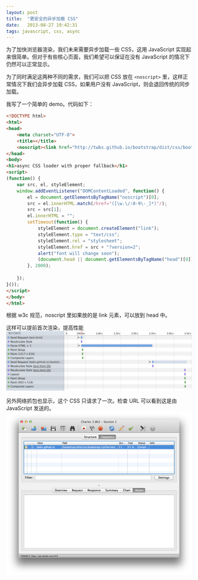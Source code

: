 ```yaml
---
layout: post
title:  "更安全的异步加载 CSS"
date:   2013-08-27 19:42:31
tags: javascript, css, async
---
```

为了加快浏览器渲染，我们未来需要异步加载一些 CSS，这用 JavaScript 实现起来很简单。但对于有些核心页面，我们希望可以保证在没有 JavaScript 的情况下仍然可以正常显示。

为了同时满足这两种不同的需求，我们可以把 CSS 放在 `<noscript>` 里，这样正常情况下我们会异步加载 CSS，如果用户没有 JavaScript，则会退回传统的同步加载。

我写了一个简单的 demo。代码如下：

````html
<!DOCTYPE html>
<html>
<head>
    <meta charset="UTF-8">
    <title></title>
    <noscript><link href="http://twbs.github.io/bootstrap/dist/css/bootstrap.css" media="all" rel="stylesheet" type="text/css"/></noscript>
</head>
<body>
<h1>async CSS loader with proper fallback</h1>
<script>
(function() {
    var src, el, styleElement;
    window.addEventListener("DOMContentLoaded", function() {
        el = document.getElementsByTagName("noscript")[0];
        src = el.innerHTML.match(/href="([\w.\/:0-9\-_]*)"/);
        src = src[1];
        el.innerHTML = "";
        setTimeout(function() {
            styleElement = document.createElement("link");
            styleElement.type = "text/css";
            styleElement.rel = "stylesheet";
            styleElement.href = src + "?version=2";
            alert("font will change soon");
            (document.head || document.getElementsByTagName("head")[0]).appendChild(styleElement);
        }, 2000);
         
    });
}());
</script>
</body>
</html>
````

根据 w3c 规范，noscript 里如果放的是 link 元素，可以放到 head 中。

这样可以提前首次渲染，提高性能
![](/assets/async-loading-css-with-fallback/paint.png)

另外网络抓包也显示，这个 CSS 只请求了一次。检查 URL 可以看到这是由 JavaScript 发送的。
![](/assets/async-loading-css-with-fallback/network-sniffer.png)